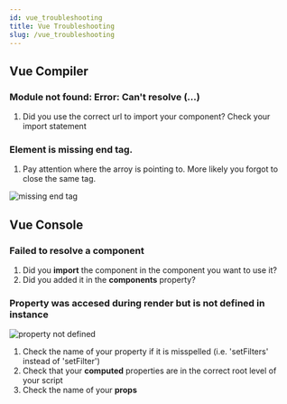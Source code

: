 ```yaml
---
id: vue_troubleshooting
title: Vue Troubleshooting 
slug: /vue_troubleshooting
---
```


## Vue Compiler

### Module not found: Error: Can't resolve (...)

1. Did you use the correct url to import your component? Check your import statement

### Element is missing end tag.

1. Pay attention where the arroy is pointing to. More likely you forgot to close the same tag.

![missing end tag](https://oscarm.tinytake.com/media/f37627?filename=1612600727236_TinyTake06-02-2021-09-38-35_637481975279171723.png&sub_type=thumbnail_preview&type=attachment&width=797&height=232)

## Vue Console

### Failed to resolve a component

1. Did you **import** the component in the component you want to use it?
2. Did you added it in the **components** property?

### Property was accesed during render but is not defined in instance

![property not defined](https://oscarm.tinytake.com/media/f376b4?filename=1612603470500_TinyTake06-02-2021-10-24-29_637482002714631911.png&sub_type=thumbnail_preview&type=attachment&width=752&height=162)

1. Check the name of your property if it is misspelled (i.e. 'setFilters' instead of 'setFilter')
2. Check that your **computed** properties are in the correct root level of your script
3. Check the name of your **props**